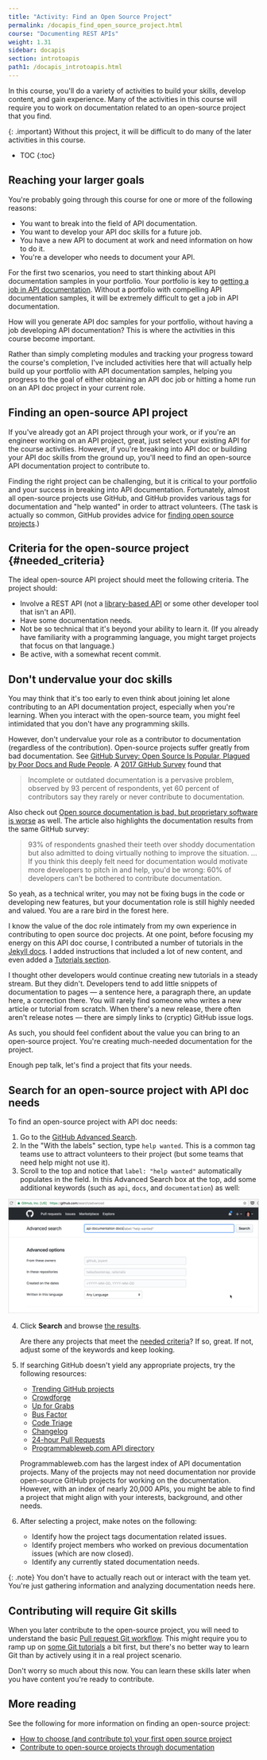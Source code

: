 ```yaml
---
title: "Activity: Find an Open Source Project"
permalink: /docapis_find_open_source_project.html
course: "Documenting REST APIs"
weight: 1.31
sidebar: docapis
section: introtoapis
path1: /docapis_introtoapis.html
---
```


In this course, you'll do a variety of activities to build your skills, develop content, and gain experience. Many of the activities in this course will require you to work on documentation related to an open-source project that you find.

{: .important}
Without this project, it will be difficult to do many of the later activities in this course.

* TOC
{:toc}

## Reaching your larger goals

You're probably going through this course for one or more of the following reasons:

* You want to break into the field of API documentation.
* You want to develop your API doc skills for a future job.
* You have a new API to document at work and need information on how to do it.
* You're a developer who needs to document your API.

For the first two scenarios, you need to start thinking about API documentation samples in your portfolio. Your portfolio is key to [getting a job in API documentation](jobapis.html). Without a portfolio with compelling API documentation samples, it will be extremely difficult to get a job in API documentation.

How will you generate API doc samples for your portfolio, without having a job developing API documentation? This is where the activities in this course become important.

Rather than simply completing modules and tracking your progress toward the course's completion, I've included activities here that will actually help build up your portfolio with API documentation samples, helping you progress to the goal of either obtaining an API doc job or hitting a home run on an API doc project in your current role.

## Finding an open-source API project

If you've already got an API project through your work, or if you're an engineer working on an API project, great, just select your existing API for the course activities. However, if you're breaking into API doc or building your API doc skills from the ground up, you'll need to find an open-source API documentation project to contribute to.

Finding the right project can be challenging, but it is critical to your portfolio and your success in breaking into API documentation. Fortunately, almost all open-source projects use GitHub, and GitHub provides various tags for documentation and "help wanted" in order to attract volunteers. (The task is actually so common, GitHub provides advice for [finding open source projects](https://help.github.com/articles/finding-open-source-projects-on-github/).)

## Criteria for the open-source project {#needed_criteria}

The ideal open-source API project should meet the following criteria. The project should:

* Involve a REST API (not a [library-based API](nativelibraryapis_overview.html) or some other developer tool that isn't an API).
* Have some documentation needs.
* Not be so technical that it's beyond your ability to learn it. (If you already have familiarity with a programming language, you might target projects that focus on that language.)
* Be active, with a somewhat recent commit.

## Don't undervalue your doc skills

You may think that it's too early to even think about joining let alone contributing to an API documentation project, especially when you're learning. When you interact with the open-source team, you might feel intimidated that you don't have any programming skills.

However, don't undervalue your role as a contributor to documentation (regardless of the contribution). Open-source projects suffer greatly from bad documentation. See [GitHub Survey: Open Source Is Popular, Plagued by Poor Docs and Rude People](https://adtmag.com/articles/2017/06/05/open-source-survey.aspx). A [2017 GitHub Survey](http://opensourcesurvey.org/2017/) found that

> Incomplete or outdated documentation is a pervasive problem, observed by 93 percent of respondents, yet 60 percent of contributors say they rarely or never contribute to documentation.

Also check out [Open source documentation is bad, but proprietary software is worse](https://www.techrepublic.com/article/open-source-documentation-is-bad-but-proprietary-software-is-worse/) as well. The article also highlights the documentation results from the same GitHub survey:

> 93% of respondents gnashed their teeth over shoddy documentation but also admitted to doing virtually nothing to improve the situation. ... If you think this deeply felt need for documentation would motivate more developers to pitch in and help, you'd be wrong: 60% of developers can't be bothered to contribute documentation.

So yeah, as a technical writer, you may not be fixing bugs in the code or developing new features, but your documentation role is still highly needed and valued. You are a rare bird in the forest here.

I know the value of the doc role intimately from my own experience in contributing to open source doc projects. At one point, before focusing my energy on this API doc course, I contributed a number of tutorials in the [Jekyll docs](https://jekyllrb.com/docs/home/). I added instructions that included a lot of new content, and even added a [Tutorials section](https://jekyllrb.com/tutorials/home/).

I thought other developers would continue creating new tutorials in a steady stream. But they didn't. Developers tend to add little snippets of documentation to pages &mdash; a sentence here, a paragraph there, an update here, a correction there. You will rarely find someone who writes a new article or tutorial from scratch. When there's a new release, there often aren't release notes &mdash; there are simply links to (cryptic) GitHub issue logs.

As such, you should feel confident about the value you can bring to an open-source project. You're creating much-needed documentation for the project.

Enough pep talk, let's find a project that fits your needs.

## Search for an open-source project with API doc needs

To find an open-source project with API doc needs:

1.  Go to the [GitHub Advanced Search](https://github.com/search/advanced).
2.  In the "With the labels" section, type `help wanted`. This is a common tag teams use to attract volunteers to their project (but some teams that need help might not use it).
3.  Scroll to the top and notice that `label: "help wanted"` automatically populates in the field. In this Advanced Search box at the top, add some additional keywords (such as `api`, `docs`, and `documentation`) as well:

   <a href="https://github.com/search?utf8=%E2%9C%93&q=api+documentation+docs+label%3A%22help+wanted%22&type=Repositories&ref=advsearch&l=&l="><img src="images/githubopensourceprojects.png"/></a>

4.  Click **Search** and browse [the results](ttps://github.com/search?utf8=%E2%9C%93&q=api+documentation+docs+label%3A%22help+wanted%22&type=Repositories&ref=advsearch&l=&l=).

    Are there any projects that meet the [needed criteria](#needed_criteria)? If so, great. If not, adjust some of the keywords and keep looking.

5.  If searching GitHub doesn't yield any appropriate projects, try the following resources:

    * [Trending GitHub projects](https://github.com/trending)
    * [Crowdforge](https://crowdforge.io/)
    * [Up for Grabs](http://up-for-grabs.net/#/)
    * [Bus Factor](https://libraries.io/experiments/bus-factor)
    * [Code Triage](https://www.codetriage.com/)
    * [Changelog](https://changelog.com/)
    * [24-hour Pull Requests](https://24pullrequests.com)
    * [Programmableweb.com API directory](https://www.programmableweb.com/category/all/apis)

    Programmableweb.com has the largest index of API documentation projects. Many of the projects may not need documentation nor provide open-source GitHub projects for working on the documentation. However, with an index of nearly 20,000 APIs, you might be able to find a project that might align with your interests, background, and other needs.

6.  After selecting a project, make notes on the following:

    * Identify how the project tags documentation related issues.
    * Identify project members who worked on previous documentation issues (which are now closed).
    * Identify any currently stated documentation needs.

{: .note}
You don't have to actually reach out or interact with the team yet. You're just gathering information and analyzing documentation needs here.

## Contributing will require Git skills

When you later contribute to the open-source project, you will need to understand the basic [Pull request Git workflow](pubapis_github_pull_requests.html). This might require you to ramp up on [some Git tutorials](https://www.atlassian.com/git/tutorials) a bit first, but there's no better way to learn Git than by actively using it in a real project scenario.

Don't worry so much about this now. You can learn these skills later when you have content you're ready to contribute.

## More reading

See the following for more information on finding an open-source project:

* [How to choose (and contribute to) your first open source project](https://github.com/collections/choosing-projects)
* [Contribute to open-source projects through documentation](https://mapzen.com/blog/open-source-docs/)
